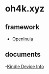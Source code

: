 # oh4k.xyz

## framework
- [OpenInula](https://docs.openinula.net/)

## documents
-[Kindle Device Info](https://bookfere.com/post/694.html)
